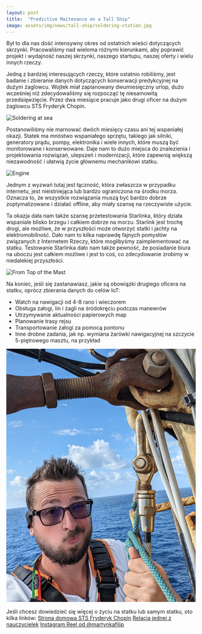 ```yaml
---
layout: post
title:  "Predictive Maitenance on a Tall Ship"
image: assets/img/news/tall-ship/soldering-station.jpg
---
```


Był to dla nas dość intensywny okres od ostatnich wieści dotyczących skrzynki. Pracowaliśmy nad wieloma różnymi kierunkami, aby poprawić projekt i wydajność naszej skrzynki, naszego startupu, naszej oferty i wielu innych rzeczy.

Jedną z bardziej interesujących rzeczy, które ostatnio robiliśmy, jest badanie i zbieranie danych dotyczących konserwacji predykcyjnej na dużym żaglowcu. Wojtek miał zaplanowany dwumiesięczny urlop, dużo wcześniej niż zdecydowaliśmy się rozpocząć tę niesamowitą przedsięwzięcie. Przez dwa miesiące pracuje jako drugi oficer na dużym żaglowcu STS Fryderyk Chopin.

![Soldering at sea](/assets/img/news/tall-ship/soldering-at-sea.jpg "Soldering at Sea")

Postanowiliśmy nie marnować dwóch miesięcy czasu ani tej wspaniałej okazji. Statek ma mnóstwo wspaniałego sprzętu, takiego jak silniki, generatory prądu, pompy, elektronika i wiele innych, które muszą być monitorowane i konserwowane. Daje nam to dużo miejsca do znalezienia i projektowania rozwiązań, ulepszeń i modernizacji, które zapewnią większą niezawodność i ułatwią życie głównemu mechanikowi statku.

![Engine](/assets/img/news/tall-ship/engine.jpg "Engine")

Jednym z wyzwań tutaj jest łączność, która zwłaszcza w przypadku internetu, jest nieistniejąca lub bardzo ograniczona na środku morza. Oznacza to, że wszystkie rozwiązania muszą być bardzo dobrze zoptymalizowane i działać offline, aby miały szansę na rzeczywiste użycie.

Ta okazja dała nam także szansę przetestowania Starlinka, który działa wspaniale blisko brzegu i całkiem dobrze na morzu. Starlink jest trochę drogi, ale możliwe, że w przyszłości może otworzyć statki i jachty na elektromobilność. Dało nam to kilka naprawdę fajnych pomysłów związanych z Internetem Rzeczy, które moglibyśmy zaimplementować na statku. Testowanie Starlinka dało nam także pewność, że posiadanie biura na uboczu jest całkiem możliwe i jest to coś, co zdecydowanie zrobimy w niedalekiej przyszłości.

![From Top of the Mast](/assets/img/news/tall-ship/from-top.jpg "From Top of the Mast")

Na koniec, jeśli się zastanawiasz, jakie są obowiązki drugiego oficera na statku, oprócz zbierania danych do celów IoT:

- Watch na nawigacji od 4-8 rano i wieczorem
- Obsługa załogi, lin i żagli na śródokręciu podczas manewrów
- Utrzymywanie aktualności papierowych map
- Planowanie trasy rejsu
- Transportowanie załogi za pomocą pontonu
- Inne drobne zadania, jak np. wymiana żarówki nawigacyjnej na szczycie 5-piętrowego masztu, na przykład

![Top of the Mast](/assets/img/news/tall-ship/top-of-the-mast.jpg "Top of the Mast")

Jeśli chcesz dowiedzieć się więcej o życiu na statku lub samym statku, oto kilka linków:
[Strona domowa STS Fryderyk Chopin](https://www.fryderykchopin.pl/)
[Relacja jednej z nauczycielek](https://www.onet.pl/autorzy/ppo/iwona-zielinska-sasiada)
[Instagram Reel od @martynkafilip](https://www.instagram.com/reel/C2m46mTMHty)